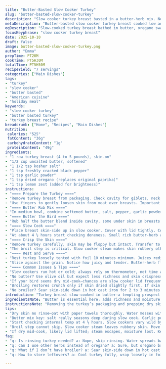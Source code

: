 ```yaml
---
title: "Butter-Basted Slow Cooker Turkey"
slug: "butter-basted-slow-cooker-turkey"
description: "Slow cooker turkey breast basted in a butter-herb mix. No rinsing the bird, just pat dry for better butter adhesion. Cook low and slow until juicy and tender. Finish under broiler for crispy skin. Adapted butter with oregano swap, added lemon zest twist for brightness. Timing adjusted to avoid overcooking but enough for tender meat. Visual cues and internal temp guide doneness. Practical tricks included for skinned separation and moisture locking. Substitutions and troubleshooting common slow cooker issues."
metaDescription: "Butter-basted slow cooker turkey breast cooked low and slow for juicy meat with crispy broiled skin. Oregano and lemon zest add herbal brightness and zing."
ogDescription: "Slow-cooked turkey breast bathed in butter, oregano swapped for paprika, lemon zest brightens. Broil skin crisp at end. Juicy, tender meat every time."
focusKeyphrase: "slow cooker turkey breast"
date: 2025-10-10
draft: false
image: butter-basted-slow-cooker-turkey.png
author: "Emma"
prepTime: PT20M
cookTime: PT5H30M
totalTime: PT5H50M
recipeYield: "7 servings"
categories: ["Main Dishes"]
tags:
- "turkey"
- "slow cooker"
- "butter basted"
- "American cuisine"
- "holiday meal"
keywords:
- "slow cooker turkey"
- "butter basted turkey"
- "turkey breast recipe"
breadcrumb: ["Home", "Recipes", "Main Dishes"]
nutrition: 
 calories: "525"
 fatContent: "36g"
 carbohydrateContent: "1g"
 proteinContent: "49g"
ingredients:
- "1 raw turkey breast (4 to 5 pounds), skin-on"
- "1/2 cup unsalted butter, softened"
- "1 1/2 tsp kosher salt"
- "1 tsp freshly cracked black pepper"
- "1 tsp garlic powder"
- "1 tsp dried oregano (replaces original paprika)"
- "1 tsp lemon zest (added for brightness)"
instructions:
- "==== Prepare the Turkey ===="
- "Remove turkey breast from packaging. Check cavity for giblets, neck, gravy packets. Extract all. No rinsing needed—water spreads bacteria, just pat dry thoroughly with paper towels. Moisture hinders butter adhesion; dry skin = crispier finish if broiling later."
- "Use fingers to gently loosen skin from meat over breasts. Important because butter between skin and flesh bastes during cooking, locks moisture. If skin tears, patch gently but don’t panic."
- "==== Butter Rub Mix ===="
- "In medium bowl, combine softened butter, salt, pepper, garlic powder, oregano, lemon zest. Mix until creamy and uniform. The lemon zest adds zing, cuts fat richness. Oregano replaces paprika for herbal punch."
- "==== Butter the Bird ===="
- "Rub half the butter blend inside cavity, some under skin in breasts. Smear rest all over outside, skin-on side. Full coverage, especially under skin, ensures flavorful, juicy meat throughout long cook. Missing spots = dry patches."
- "==== Slow Cook ===="
- "Place breast skin-side up in slow cooker. Cover with lid tightly. Cook on low 5 to 5 ½ hours. Internal temp should hit 165°F at thickest part. Look for meat juices running clear when poked, no raw pink showing."
- "At about 4 ½ hours start checking doneness. Smell rich butter-herb aroma seeping from cooker vents. Turkey will be tender but not falling apart yet. Slow cooker times vary wildly by model; use temp and appearance over clock."
- "==== Crisp the Skin ===="
- "Remove turkey carefully, skin may be floppy but intact. Transfer to oven-safe dish. Switch oven broiler to low or medium-low. Broil 4 to 6 minutes max. Watch closely. Skin bubbles, golden brown patches appear. Stop before burning."
- "The broil step is critical. Slow cooker steam makes skin rubbery otherwise. Do not skip. Crispy shell wraps moist meat – contrast in texture is key."
- "==== Rest and Serve ===="
- "Rest turkey loosely tented with foil 10 minutes minimum. Juices redistribute, bird firms up slightly for cleaner slicing. Tent too tight and skin sogginess returns – use loose tent."
- "Slice against the grain. Notice how juicy and tender. Butter-herb flavors infused surprisingly deep. Final texture soft with crisp skin. Mouthfeel rich, lemon zest cuts heaviness."
- "==== Common Issues & Tips ===="
- "Slow cookers run hot or cold; always rely on thermometer, not time alone. If skin is tearing, try using a butter knife or spoon edge to separate skin instead of fingers. Skin separating is easier on chillier meat; chill beforehand if time allows."
- "No butter? Use olive oil but expect less richness and skin crispness. For dairy-free, coconut oil reasonable substitute but lemon zest blends better with butter flavor."
- "If your bird seems dry mid-cook—chances are slow cooker lid frequently lifted, steam escapes. Keep lid closed. Add tablespoon broth into cooker if dry early stages."
- "Broiling restores crunch only if skin dried slightly first. If skin too wet from cooker condensation, pat dry before broiling with paper towels."
- "No broiler? Sear skin-side down in hot cast iron for 2 to 3 minutes instead, but monitor carefully to avoid burning."
introduction: "Turkey breast slow-cooked in butter—a tempting prospect that seemed too easy the first time I tried it. No rinsing—scrap that old myth. Instead, dry the bird well. The difference in butter adhesion is night and day. Butter mixture with oregano swapped paprika; lemon zest added on a whim after one failed dry attempt. Separating skin without tears used to frustrate me—now I go slow, use a spoon edge and patience. Slow cooker times vary: that slow hiss, light steam escaping, aroma slowly filling the kitchen, all cues to keep an eye on. Finish under the broiler is non-negotiable for crisp skin. Without it? Rubber nightmare. Resting, too, just as critical. Left out once, and the juices fled. It’s clunky sometimes, but the flavors, textures, they pay off. Not your quick fix but worth the time, hands-on tweaks included."
ingredientsNote: "Butter is essential here; adds richness and moisture. Substituting with olive oil works but sacrifices crisp skin and full flavor depth. Dried oregano instead of paprika adds an herbal twang that clicks well with the butter. Lemon zest added mid-experiment—brightens the fat and cuts slightly heavy mouthfeel. Don’t skimp on salt; it seasons through long cook times. Garlic powder adds a mellow backbone. Turkey breast preferably skin-on and fresh but frozen-thawed works too if patted dry thoroughly. Removing giblets and neck quickly—no rinsing—cuts kitchen mess and risk of spreading bacteria. Keeping skin intact during slow cook is a challenge but key for juicy meat and crisp finish. Paper towels indispensable for dryness before buttering. Using a slow cooker liner? Helps with cleanup but may slightly extend cooking times."
instructionsNote: "Removing the turkey’s packaging and prepping dry skin is often overlooked but makes all the difference in butter adherence. Loosening skin gently, then smearing butter between skin and meat traps moisture and flavor during slow cooking. Carefully checking internal temp with probe: 165°F at thickest part; no rushing or guessing. The slow cooker aroma around hour four is a sweet, buttery sign you’re on track, not rushing means meat stays tender. Broiling must be watched carefully; skin changes rapidly. Stop at first golden crisp. Resting loose tent keeps juice locked without sogging skin. If broiler is down, sear or broil in oven with convection for crisp. Don’t open slow cooker lid repeatedly; retains heat and moisture. If long hold needed, move to warm setting just shy of done for food safety and texture. The whole process is more than timing—it’s about feel, sight, smell, and a little patience."
tips:
- "Dry skin no rinse—pat with paper towels thoroughly. Water messes with butter stick. Skin must feel almost chalky dry. Helps butter cling tight between skin and meat. If skin tears, patch with fingers or spoon edge but keep calm. Slow and gentle wins. Chill meat if needed, colder skin separates easier."
- "Butter mix key: salt really seasons deep during slow cook. Garlic powder backbone, oregano replaces paprika—herbal but not spicy. Lemon zest adds brightness, cuts through butter heaviness. Mix till creamy not chunky. Smear combo inside cavity and under skin—double layer locking moisture. Outside gets rest, skin-on side especially. Missing spots = dry bites. Coverage counts more than measuring."
- "Start checking internal temp at 4 ½ hours. Slow cookers vary wild by model. Listen for that soft hiss, smell butter-herb aroma escaping vents. Juice runs clear when poked, no pink inside. Don’t rush or guess by time alone. Temp probe your best friend, slowly hitting 165°F thickest spot is golden rule. No thermometers? Searing skin side down 2-3 min in hot cast iron if no broiler."
- "Broil step cannot skip. Slow cooker steam leaves rubbery skin. Move turkey to oven-safe dish, broil low or medium-low 4-6 minutes max. Watch closely—skin bubbles, golden patches appear fast. Stop before burn. Crisp skin contrasts juicy meat. Rest meat loosely tented 10 min minimum after broiling. Tight foil = soggy skin, loose tent keeps juiciness locked. Slice against grain for tender bite."
- "If dry mid-cook, likely lid lifted; steam escapes, moisture lost. Keep lid shut tight. Add tablespoon broth if dry early stage. Butter substitutes? Olive oil less rich, less crisp. Dairy-free? Coconut oil works better flavorwise than straight oil but no crisp. Slow cooker liner helps cleanup but might add few minutes to cook. Pat skin dry before broil if condensation forms inside cooker."
faq:
- "q: Is rinsing turkey needed? a: Nope, skip rinsing. Water spreads bacteria, makes skin wet. Dry skin well with paper towels instead. Butter sticks better, skin crisps on broil. Quick wipe fine but no water bath. Dry skin, dry results."
- "q: Can I use other herbs instead of oregano? a: Sure, but oregano brings herbal punch that paprika lacks here. Thyme or rosemary changes flavor, less bright maybe. Lemon zest stays—cut fat heaviness. Butter base stays same. Experiment but watch for overpowering."
- "q: What if I don’t have broiler? a: Sear skin-side down in hot cast iron 2-3 minutes. Watch burn risk; strong heat crisp skin differently. Not same as broil but better rubbery skin never. Oven with convection on high can broil too. Not finish skip—skin matters."
- "q: How to store leftovers? a: Cool turkey fully, wrap loosely in foil, fridge up to 3 days. Can freeze sliced in airtight container few months. Reheat gently low heat to keep moisture, avoid dry tough meat. Use broth or butter splash when reheating if dry."

---
```

